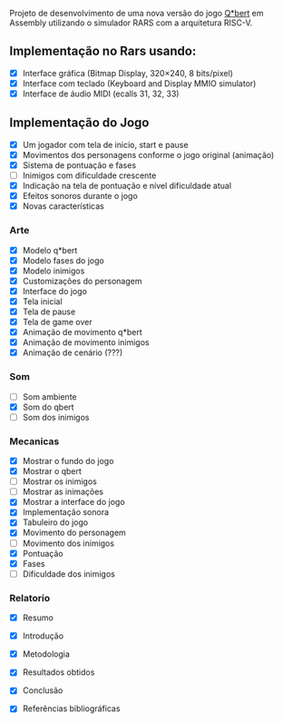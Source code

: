 Projeto de desenvolvimento de uma nova versão do jogo [Q*bert](https://pt.wikipedia.org/wiki/Q*bert) em Assembly utilizando o simulador RARS com a arquitetura RISC-V.

## Implementação no Rars usando:
- [x] Interface gráfica (Bitmap Display, 320×240, 8 bits/pixel)
- [x] Interface com teclado (Keyboard and Display MMIO simulator)
- [x] Interface de áudio MIDI (ecalls 31, 32, 33)

## Implementação do Jogo
- [x] Um jogador com tela de inicio, start e pause
- [x] Movimentos dos personagens conforme o jogo original (animação)
- [x] Sistema de pontuação e fases
- [ ] Inimigos com dificuldade crescente
- [x] Indicação na tela de pontuação e nível dificuldade atual
- [x] Efeitos sonoros durante o jogo
- [x] Novas características

### Arte
- [x] Modelo q*bert
- [x] Modelo fases do jogo
- [x] Modelo inimigos
- [x] Customizações do personagem
- [x] Interface do jogo
- [x] Tela inicial
- [x] Tela de pause
- [x] Tela de game over
- [x] Animação de movimento q*bert
- [x] Animação de movimento inimigos
- [x] Animação de cenário (???)

### Som
- [ ] Som ambiente
- [x] Som do qbert
- [ ] Som dos inimigos

### Mecanicas
- [x] Mostrar o fundo do jogo
- [x] Mostrar o qbert
- [ ] Mostrar os inimigos
- [ ] Mostrar as inimações
- [x] Mostrar a interface do jogo
- [x] Implementação sonora
- [x] Tabuleiro do jogo
- [x] Movimento do personagem
- [ ] Movimento dos inimigos
- [x] Pontuação
- [x] Fases
- [ ] Dificuldade dos inimigos

### Relatorio
- [x] Resumo
- [x] Introdução
- [x] Metodologia
- [x] Resultados obtidos
- [x] Conclusão
- [x] Referências bibliográficas

